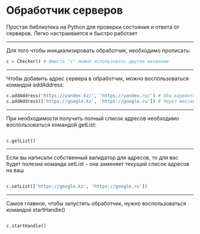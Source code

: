 # Обработчик серверов
Простая библиотека на Python для проверки состояния и ответа от серверов. Легко настраивается и быстро работает 

____

Для того чтобы инициализировать обработчик, необходимо прописать:

```Python
c = Checker() # Вместо "c" можно использовать другое название
```

____

Чтобы добавить адрес сервера в обработчик, можно воспользоваться командой addAddress:

```Python
c.addAddress('https://yandex.kz/', 'https://yandex.ru/') # Оба варианта будут работать
c.addAddress(['https://google.kz', 'https://google.ru']) # Через массив тоже обрабатывает

```

____

При необходимости получить полный список адресов необходимо воспользоваться командой getList:

```Python

c.getList()

```

____

Если вы написали собственный валидатор для адресов, то для вас будет полезна команда setList - она заменяет текущий список адресов на ваш

```Python

c.setList(['https://google.kz', 'https://google.ru'])

```

____

Самое главное, чтобы запустить обработчик, нужно воспользоваться командой startHandle()

```Python

c.startHandle()

```
